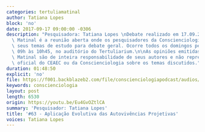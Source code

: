 ```yaml
---
categories: tertuliamatinal
author: Tatiana Lopes
block: 'no'
date: 2017-09-17 09:00:00 -0306
description: "Pesquisadora: Tatiana Lopes \nDebate realizado em 17.09.2017\n\nTertúlia\
  \ Matinal é a reunião aberta onde os pesquisadores da Conscienciologia apresentam\
  \ seus temas de estudo para debate geral. Ocorre todos os domingos pela manhã, das\
  \ 09h às 10h45, no auditório do Tertuliarium.\n\nAs opiniões emitidas na Tertúlia\
  \ Matinal são de inteira responsabilidade de seus autores e não representam a posição\
  \ oficial do CEAEC ou da Conscienciologia sobre os temas discutidos."
duration: 01:48:50
explicit: 'no'
file: https://f001.backblazeb2.com/file/conscienciologiapodcast/audios/Eu4GvOZtlCA.mp3
keywords: conscienciologia
layout: post
length: 6530
origin: https://youtu.be/Eu4GvOZtlCA
summary: 'Pesquisador: Tatiana Lopes'
title: '#63 - Aplicação Evolutiva das Autovivências Projetivas'
voices: Tatiana Lopes
---
```

